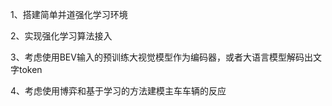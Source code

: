 1、搭建简单并道强化学习环境

2、实现强化学习算法接入

3、考虑使用BEV输入的预训练大视觉模型作为编码器，或者大语言模型解码出文字token

4、考虑使用博弈和基于学习的方法建模主车车辆的反应

